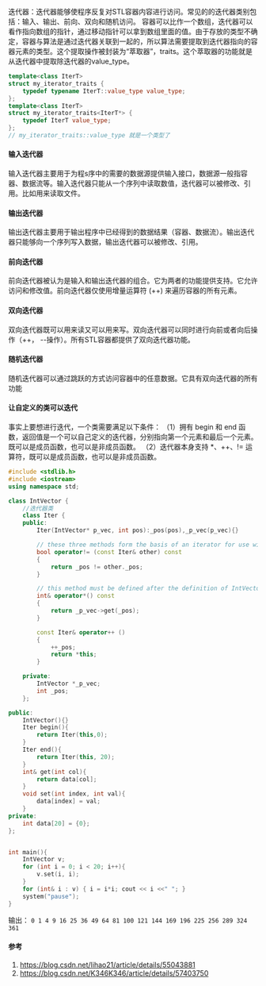 迭代器：迭代器能够使程序反复对STL容器内容进行访问。常见的的迭代器类别包括：输入、输出、前向、双向和随机访问。
容器可以比作一个数组，迭代器可以看作指向数组的指针，通过移动指针可以拿到数组里面的值。由于存放的类型不确定，容器与算法是通过迭代器关联到一起的，所以算法需要提取到迭代器指向的容器元素的类型。这个提取操作被封装为“萃取器”，traits。这个萃取器的功能就是从迭代器中提取除迭代器的value_type。
```c++
template<class IterT>
struct my_iterator_traits {
    typedef typename IterT::value_type value_type;
};
template<class IterT>
struct my_iterator_traits<IterT*> {
    typedef IterT value_type;
};
// my_iterator_traits::value_type 就是一个类型了
```
#### 输入迭代器
输入迭代器主要用于为程s序中的需要的数据源提供输入接口，数据源一般指容器、数据流等。输入迭代器只能从一个序列中读取数值，迭代器可以被修改、引用。比如用来读取文件。
#### 输出迭代器
输出迭代器主要用于输出程序中已经得到的数据结果（容器、数据流）。输出迭代器只能够向一个序列写入数据，输出迭代器可以被修改、引用。
#### 前向迭代器
前向迭代器被认为是输入和输出迭代器的组合。它为两者的功能提供支持。它允许访问和修改值。前向迭代器仅使用增量运算符 (++) 来遍历容器的所有元素。
#### 双向迭代器
双向迭代器既可以用来读又可以用来写。双向迭代器可以同时进行向前或者向后操作（++， --操作）。所有STL容器都提供了双向迭代器功能。
#### 随机迭代器
随机迭代器可以通过跳跃的方式访问容器中的任意数据。它具有双向迭代器的所有功能

#### 让自定义的类可以迭代
事实上要想进行迭代，一个类需要满足以下条件：
（1）拥有 begin 和 end 函数，返回值是一个可以自己定义的迭代器，分别指向第一个元素和最后一个元素。既可以是成员函数，也可以是非成员函数。
（2）迭代器本身支持 *、++、!= 运算符，既可以是成员函数，也可以是非成员函数。
```c++
#include <stdlib.h>
#include <iostream>  
using namespace std;

class IntVector {
	//迭代器类
	class Iter {
	public:
		Iter(IntVector* p_vec, int pos):_pos(pos),_p_vec(p_vec){}

		// these three methods form the basis of an iterator for use with range-based for loop  
		bool operator!= (const Iter& other) const
		{
			return _pos != other._pos;
		}

		// this method must be defined after the definition of IntVector,since it needs to use it  
		int& operator*() const
		{
			return _p_vec->get(_pos);
		}

		const Iter& operator++ ()
		{
			++_pos;
			return *this;
		}

	private:		
		IntVector *_p_vec;
		int _pos;
	};

public:
	IntVector(){}
	Iter begin(){
		return Iter(this,0);
	}
	Iter end(){
		return Iter(this, 20);
	}
	int& get(int col){
		return data[col];
	}
	void set(int index, int val){
		data[index] = val;
	}
private:
	int data[20] = {0};
};


int main(){
	IntVector v;
	for (int i = 0; i < 20; i++){
		v.set(i, i);
	}
	for (int& i : v) { i = i*i; cout << i <<" "; }
	system("pause");
}

```
输出： `0 1 4 9 16 25 36 49 64 81 100 121 144 169 196 225 256 289 324 361`
#### 参考
1. https://blog.csdn.net/lihao21/article/details/55043881
2. https://blog.csdn.net/K346K346/article/details/57403750

